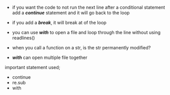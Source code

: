 - if you want the code to not run the next line after a conditional statement add a ***continue*** statement and it will go back to the loop

- if you add a ***break***, it will break at of the loop

- you can use ***with*** to open a file and loop through the line without using readlines()

- when you call a function on a str, is the str permanently modified?

- ***with*** can open multiple file together


important statement used;
- continue
- re.sub
- with